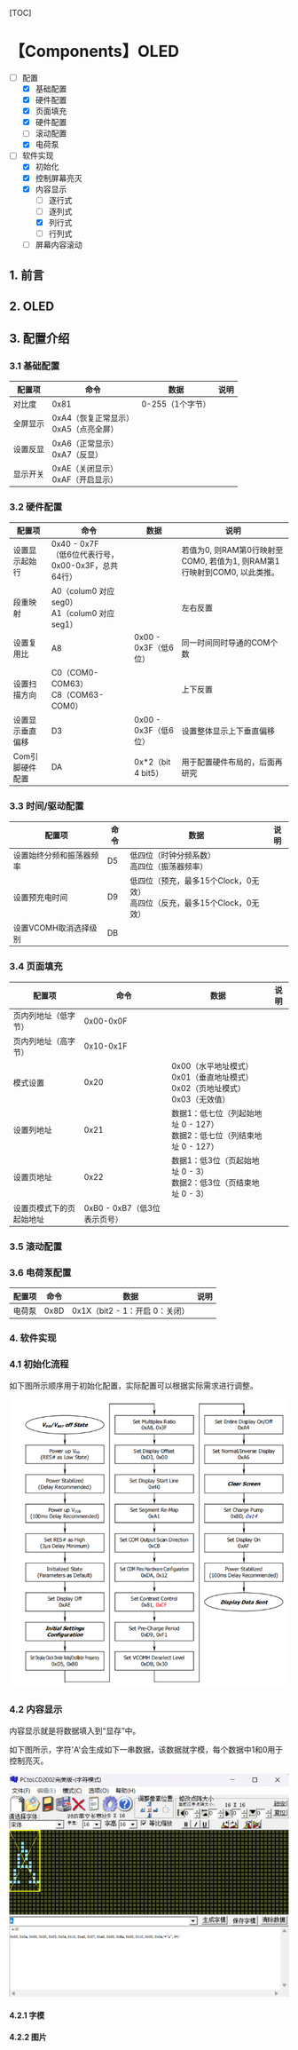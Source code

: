 [TOC]

# 【Components】OLED

* [ ] 配置
  * [x] 基础配置
  * [x] 硬件配置
  * [x] 页面填充
  * [x] 硬件配置
  * [ ] 滚动配置
  * [x] 电荷泵
* [ ] 软件实现
  * [x] 初始化
  * [x] 控制屏幕亮灭
  * [x] 内容显示
    * [ ] 逐行式
    * [ ] 逐列式
    * [x] 列行式
    * [ ] 行列式
  * [ ] 屏幕内容滚动

## 1. 前言

## 2. OLED

## 3. 配置介绍

### 3.1 基础配置

| 配置项   | 命令                                     | 数据             | 说明 |
| -------- | ---------------------------------------- | ---------------- | ---- |
| 对比度   | 0x81                                     | 0-255（1个字节） |      |
| 全屏显示 | 0xA4（恢复正常显示）<br>0xA5（点亮全屏） |                  |      |
| 设置反显 | 0xA6（正常显示）<br>0xA7（反显）         |                  |      |
| 显示开关 | 0xAE（关闭显示）<br>0xAF（开启显示）     |                  |      |

### 3.2 硬件配置

| 配置项           | 命令                                                   | 数据                 | 说明                                                         |
| ---------------- | ------------------------------------------------------ | -------------------- | ------------------------------------------------------------ |
| 设置显示起始行   | 0x40 - 0x7F<br> （低6位代表行号，0x00-0x3F，总共64行） |                      | 若值为0, 则RAM第0行映射至COM0, 若值为1, 则RAM第1行映射到COM0, 以此类推。 |
| 段重映射         | A0（colum0 对应 seg0）<br>A1（colum0 对应 seg1）       |                      | 左右反置                                                     |
| 设置复用比       | A8                                                     | 0x00 - 0x3F（低6位） | 同一时间同时导通的COM个数                                    |
| 设置扫描方向     | C0（COM0-COM63）<br>C8（COM63-COM0）                   |                      | 上下反置                                                     |
| 设置显示垂直偏移 | D3                                                     | 0x00 - 0x3F（低6位） | 设置整体显示上下垂直偏移                                     |
| Com引脚硬件配置  | DA                                                     | 0x*2（bit 4 bit5）   | 用于配置硬件布局的，后面再研究                               |

### 3.3 时间/驱动配置

| 配置项                   | 命令 | 数据                                                         | 说明 |
| ------------------------ | ---- | ------------------------------------------------------------ | ---- |
| 设置始终分频和振荡器频率 | D5   | 低四位（时钟分频系数）<br>高四位（振荡器频率）               |      |
| 设置预充电时间           | D9   | 低四位（预充，最多15个Clock，0无效）<br>高四位（反充，最多15个Clock，0无效） |      |
| 设置VCOMH取消选择级别    | DB   |                                                              |      |

### 3.4 页面填充

| 配置项                   | 命令                         | 数据                                                         | 说明 |
| ------------------------ | ---------------------------- | ------------------------------------------------------------ | ---- |
| 页内列地址（低字节）     | 0x00-0x0F                    |                                                              |      |
| 页内列地址（高字节）     | 0x10-0x1F                    |                                                              |      |
| 模式设置                 | 0x20                         | 0x00（水平地址模式）<br>0x01（垂直地址模式）<br>0x02（页地址模式）<br>0x03（无效值） |      |
| 设置列地址               | 0x21                         | 数据1：低七位（列起始地址 0 - 127）<br>数据2：低七位（列结束地址 0 - 127） |      |
| 设置页地址               | 0x22                         | 数据1：低3位（页起始地址 0 - 3）<br>数据2：低3位（页结束地址 0 - 3） |      |
| 设置页模式下的页起始地址 | 0xB0 - 0xB7（低3位表示页号） |                                                              |      |

### 3.5 滚动配置

### 3.6 电荷泵配置

| 配置项 | 命令 | 数据                             | 说明 |
| ------ | ---- | -------------------------------- | ---- |
| 电荷泵 | 0x8D | 0x1X（bit2 - 1：开启   0：关闭） |      |

### 4. 软件实现

### 4.1 初始化流程

如下图所示顺序用于初始化配置，实际配置可以根据实际需求进行调整。

![34604d58bd5bb9d24164e44a122a72e2](doc/image/34604d58bd5bb9d24164e44a122a72e2.png)

### 4.2 内容显示

内容显示就是将数据填入到“显存”中。

如下图所示，字符'A'会生成如下一串数据，该数据就字模，每个数据中1和0用于控制亮灭。

![image-20250511124438375](doc/image/image-20250511124438375.png)

#### 4.2.1 字模

#### 4.2.2 图片
